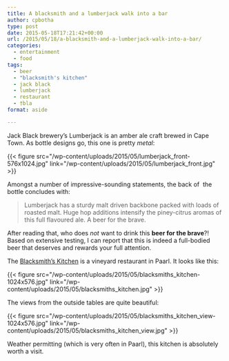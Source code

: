 ```yaml
---
title: A blacksmith and a lumberjack walk into a bar
author: cpbotha
type: post
date: 2015-05-18T17:21:42+00:00
url: /2015/05/18/a-blacksmith-and-a-lumberjack-walk-into-a-bar/
categories:
  - entertainment
  - food
tags:
  - beer
  - "blacksmith's kitchen"
  - jack black
  - lumberjack
  - restaurant
  - †bla
format: aside

---
```

Jack Black brewery’s Lumberjack is an amber ale craft brewed in Cape Town. As bottle designs go, this one is pretty _metal_:

{{< figure src="/wp-content/uploads/2015/05/lumberjack_front-576x1024.jpg" link="/wp-content/uploads/2015/05/lumberjack_front.jpg" >}}

Amongst a number of impressive-sounding statements, the back of  the bottle concludes with:

> Lumberjack has a sturdy malt driven backbone packed with loads of roasted malt. Huge hop additions intensify the piney-citrus aromas of this full flavoured ale. A beer for the brave.

After reading that, who does _not_ want to drink this **beer for the brave**?! Based on extensive testing, I can report that this is indeed a full-bodied beer that deserves and rewards your full attention.

The [Blacksmith’s Kitchen][1] is a vineyard restaurant in Paarl. It looks like this:

{{< figure src="/wp-content/uploads/2015/05/blacksmiths_kitchen-1024x576.jpg" link="/wp-content/uploads/2015/05/blacksmiths_kitchen.jpg" >}}

The views from the outside tables are quite beautiful:

{{< figure src="/wp-content/uploads/2015/05/blacksmiths_kitchen_view-1024x576.jpg" link="/wp-content/uploads/2015/05/blacksmiths_kitchen_view.jpg" >}}

Weather permitting (which is very often in Paarl), this kitchen is absolutely worth a visit.

 [1]: http://blacksmithskitchen.co.za/
